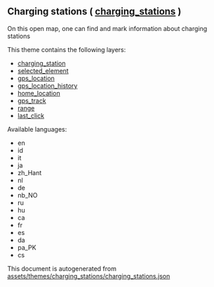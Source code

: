 [//]: # (WARNING: this file is automatically generated. Please find the sources at the bottom and edit those sources)

 Charging stations ( [charging_stations](https://mapcomplete.osm.be/charging_stations) ) 
-----------------------------------------------------------------------------------------



On this open map, one can find and mark information about charging stations

This theme contains the following layers:



  - [charging_station](../Layers/charging_station.md)
  - [selected_element](../Layers/selected_element.md)
  - [gps_location](../Layers/gps_location.md)
  - [gps_location_history](../Layers/gps_location_history.md)
  - [home_location](../Layers/home_location.md)
  - [gps_track](../Layers/gps_track.md)
  - [range](../Layers/range.md)
  - [last_click](../Layers/last_click.md)


Available languages:



  - en
  - id
  - it
  - ja
  - zh_Hant
  - nl
  - de
  - nb_NO
  - ru
  - hu
  - ca
  - fr
  - es
  - da
  - pa_PK
  - cs
 

This document is autogenerated from [assets/themes/charging_stations/charging_stations.json](https://github.com/pietervdvn/MapComplete/blob/develop/assets/themes/charging_stations/charging_stations.json)
